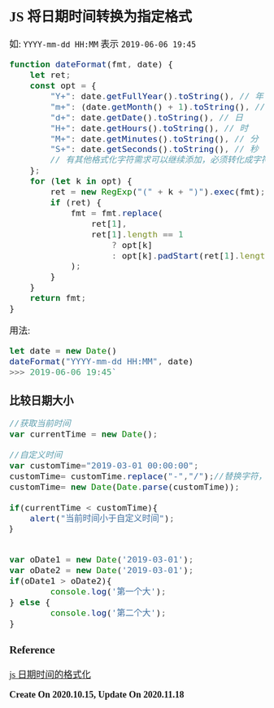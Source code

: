 <font size=4 face='楷体'>

## JS 将日期时间转换为指定格式

如: `YYYY-mm-dd HH:MM` 表示 `2019-06-06 19:45`

```js
function dateFormat(fmt, date) {
    let ret;
    const opt = {
        "Y+": date.getFullYear().toString(), // 年
        "m+": (date.getMonth() + 1).toString(), // 月
        "d+": date.getDate().toString(), // 日
        "H+": date.getHours().toString(), // 时
        "M+": date.getMinutes().toString(), // 分
        "S+": date.getSeconds().toString(), // 秒
        // 有其他格式化字符需求可以继续添加，必须转化成字符串
    };
    for (let k in opt) {
        ret = new RegExp("(" + k + ")").exec(fmt);
        if (ret) {
            fmt = fmt.replace(
                ret[1],
                ret[1].length == 1
                    ? opt[k]
                    : opt[k].padStart(ret[1].length, "0")
            );
        }
    }
    return fmt;
}
```

用法:

```js
let date = new Date()
dateFormat("YYYY-mm-dd HH:MM", date)
>>> 2019-06-06 19:45`
```

### 比较日期大小

```js
//获取当前时间
var currentTime = new Date();

//自定义时间
var customTime="2019-03-01 00:00:00";
customTime= customTime.replace("-","/");//替换字符，变成标准格式
customTime= new Date(Date.parse(customTime));

if(currentTime < customTime){
	alert("当前时间小于自定义时间");
｝


var oDate1 = new Date('2019-03-01');
var oDate2 = new Date('2019-03-01');
if(oDate1 > oDate2){
        console.log('第一个大');
} else {
        console.log('第二个大');
}
```

### Reference

[js 日期时间的格式化](https://www.jianshu.com/p/49fb78bca621)

**Create On 2020.10.15, Update On 2020.11.18**
